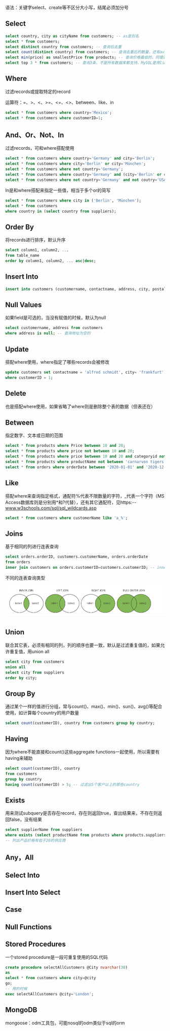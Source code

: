 语法：关键字select、create等不区分大小写，结尾必须加分号

## Select

```sql
select country, city as cityName from customers; -- as是别名
select * from customers;
select distinct country from customers; -- 查询后去重
select count(distinct country) from customers; -- 查询去重后的数量，还有avg、sum
select min(price) as smallestPrice from products; -- 查询价格最低的，同理还有max
select top 3 * from customers; -- 查询3条，不是所有数据库都支持，MySQL是用limit
```

## Where

过滤records或提取特定的record

运算符：=、>、<、>=、<=、<>、between、like、in

```sql
select * from customers where country='Mexico';
select * from customers where customerID=1;
```

## And、Or、Not、In

过滤records，可和where搭配使用

```sql
select * from customers where country='Germany' and city='Berlin';
select * from customers where city='Berlin' or city='München';
select * from customers where not country='Germany';
select * from customers where country='Germany' and (city='Berlin' or city='München');
select * from customers where not country='Germany' and not coutry='USA';
```

In是和where搭配来指定一些值，相当于多个or的简写

```sql
select * from customers where city in ('Berlin', 'München');
select * from customers
where country in (select country from suppliers);
```

## Order By

将records进行排序，默认升序

```sql
select column1, column2, ...
from table_name
order by column1, column2, ... asc|desc;
```

## Insert Into

```sql
insert into customers (customername, contactname, address, city, postalcode, country) values ('cardinal', 'tom b. erichsen', 'skagen 21', 'stavanger', '4006', 'norway');
```

## Null Values

如果field是可选的，当没有赋值的时候，默认为null

```sql
select customername, address from customers
where address is null; -- 查询地址为空的
```

## Update

搭配where使用，where指定了哪些records会被修改

```sql
update customers set contactname = 'alfred schmidt', city= 'frankfurt'
where customerID = 1;
```

## Delete

也是搭配where使用，如果省略了where则是删除整个表的数据（但表还在）

## Between

指定数字、文本或日期的范围

```sql
select * from products where Price between 10 and 20;
select * from products where price not between 10 and 20;
select * from products where price between 10 and 20 and categoryid not in (1,2,3);
select * from products where productName not between 'carnarvon tigers' and 'mozzarella di giovanni' order by productName;
select * from orders where orderDate between '2020-01-01' and '2020-12-31'
```

## Like

搭配where来查询指定格式，通配符%代表不限数量的字符，_代表一个字符（MS Access数据库则是分别用*和?代替），还有其它通配符，见https:--www.w3schools.com/sql/sql_wildcards.asp

```sql
select * from customers where customerName like 'a_%';
```

## Joins

基于相同的列进行连表查询

```sql
select orders.orderID, customers.customerName, orders.orderDate
from orders
inner join customers on orders.customerID=customers.customerID; -- inner写不写都一样
```

不同的连表查询类型

![图片加载失败](./assets/type-of-join.png)

## Union

联合其它表，必须有相同的列，列的顺序也要一致，默认是过滤重复值的，如果允许重复值，用union all

```sql
select city from customers
union all
select city from suppliers
order by city;
```

## Group By

通过某个一样的值进行分组，常与count()、max()、min()、sun()、avg()等配合使用，如计算每个country的用户数量

```sql
select count(customerID), country from customers group by country;
```

## Having

因为where不能直接和count()这些aggregate functions一起使用，所以需要有having来辅助

```sql
select count(customerID), country
from customers
group by country
having count(customerID) > 5; -- 过滤出5个客户以上的那些country
```

## Exists

用来测试subquery是否存在record，存在则返回true，查出结果来，不存在则返回false，没有结果

```sql
select supplierName from suppliers
where exists (select productName from products where products.suppliersID = suppliers.suppliersID and price < 20);
-- 列出产品价格有低于20的供应商
```

## Any，All

## Select Into

## Insert Into Select

## Case

## Null Functions

## Stored Procedures

一个stored procedure是一段可重复使用的SQL代码

```sql
create procedure selectAllCustomers @City nvarchar(30)
as
select * from customers where city=@city
go;
-- 用的时候
exec selectAllCustomers @city='London';
```

## MongoDB

mongoose：odm工具包，可能nosql的odm类似于sql的orm


